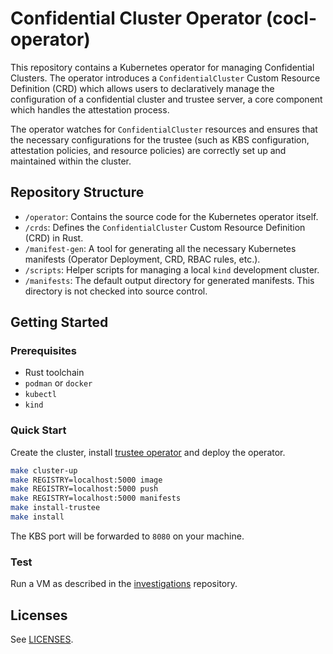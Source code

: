 # Confidential Cluster Operator (cocl-operator)

This repository contains a Kubernetes operator for managing Confidential Clusters. The operator introduces a 
`ConfidentialCluster` Custom Resource Definition (CRD) which allows users to declaratively manage the configuration 
of a confidential cluster and trustee server, a core component which handles the attestation process.

The operator watches for `ConfidentialCluster` resources and ensures that the necessary configurations for the trustee 
(such as KBS configuration, attestation policies, and resource policies) are correctly set up and maintained 
within the cluster.

## Repository Structure

-   `/operator`: Contains the source code for the Kubernetes operator itself.
-   `/crds`: Defines the `ConfidentialCluster` Custom Resource Definition (CRD) in Rust.
-   `/manifest-gen`: A tool for generating all the necessary Kubernetes manifests (Operator Deployment, CRD, RBAC rules, etc.).
-   `/scripts`: Helper scripts for managing a local `kind` development cluster.
-   `/manifests`: The default output directory for generated manifests. This directory is not checked into source control.

## Getting Started

### Prerequisites

-   Rust toolchain
-   `podman` or `docker`
-   `kubectl`
-   `kind`

### Quick Start

Create the cluster, install [trustee operator](https://github.com/confidential-containers/trustee-operator) and deploy 
the operator.

```bash
make cluster-up
make REGISTRY=localhost:5000 image
make REGISTRY=localhost:5000 push
make REGISTRY=localhost:5000 manifests
make install-trustee
make install
```

The KBS port will be forwarded to `8080` on your machine.

### Test

Run a VM as described in the
[investigations](https://github.com/confidential-clusters/investigations?tab=readme-ov-file#example-with-the-confidential-clusters-operator-and-a-local-vm)
repository.

## Licenses

See [LICENSES](LICENSES).
